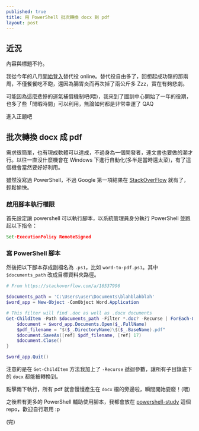 ```yaml
---
published: true
title: 用 PowerShell 批次轉換 docx 到 pdf
layout: post
---
```

## 近況

內容與標題不符。

我從今年的八月[開始登入](https://alive.yukaii.tw/)替代役 online。替代役自由多了，回想起成功嶺的那兩周，不僅餐餐吃不飽，還因為腸胃炎而再次掉了兩公斤多 Zzz，實在有夠悲劇。

可能因為這麼悲慘的運氣補償機制吧(喂)，我來到了國訓中心開始了一年的役期，也多了些「閒暇時間」可以利用，無論如何都是非常幸運了 QAQ

進入正題吧

## 批次轉換 docx 成 pdf

需求很簡單，也有現成軟體可以達成，不過身為一個開發者，連文書也要做的潮才行。以往一直沒什麼機會在 Windows 下進行自動化(多半是當時還太菜)，有了這個機會當然要好好利用。

雖然沒寫過 PowerShell，不過 Google 第一項結果在 [StackOverFlow](https://stackoverflow.com/a/16537996) 就有了，輕鬆愉快。

### 啟用腳本執行權限

首先設定讓 powershell 可以執行腳本，以系統管理員身分執行 PowerShell 並跑起以下指令：

```cmd
Set-ExecutionPolicy RemoteSigned
```

### 寫 PowerShell 腳本

然後把以下腳本存成副檔名為 `.ps1`，比如 `word-to-pdf.ps1`。其中 `$documents_path` 改成目標資料夾路徑。

```powershell
# From https://stackoverflow.com/a/16537996

$documents_path = 'C:\Users\user\Documents\blahblahblah'
$word_app = New-Object -ComObject Word.Application

# This filter will find .doc as well as .docx documents
Get-ChildItem -Path $documents_path -Filter *.doc? -Recurse | ForEach-Object {
    $document = $word_app.Documents.Open($_.FullName)
    $pdf_filename = "$($_.DirectoryName)\$($_.BaseName).pdf"
    $document.SaveAs([ref] $pdf_filename, [ref] 17)
    $document.Close()
}

$word_app.Quit()
```

注意的是在 `Get-ChildItem` 方法我加上了 `-Recurse` 遞迴參數，讓所有子目錄底下的 `docx` 都能被轉換到。

點擊兩下執行，所有 pdf 就會慢慢產生在 `docx` 檔的旁邊啦，瞬間開始耍廢！(喂)

之後若有更多的 PowerShell 輔助使用腳本，我都會放在 [powershell-study](https://github.com/Yukaii/powershell-study) 這個 repo，歡迎自行取用 :p

(完)
